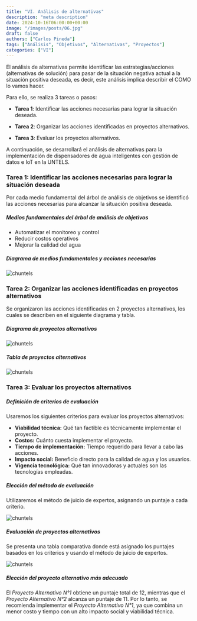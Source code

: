 ```yaml
---
title: "VI. Análisis de alternativas"
description: "meta description"
date: 2024-10-16T06:00:00+00:00
image: "/images/posts/06.jpg"
draft: false
authors: ["Carlos Pineda"]
tags: ["Análisis", "Objetivos", "Alternativas", "Proyectos"]
categories: ["VI"]
---
```


El análisis de alternativas permite identificar las estrategias/acciones (alternativas de solución) para pasar de la situación negativa actual a la situación positiva deseada, es decir, este análisis implica describir el COMO lo vamos hacer.

Para ello, se realiza 3 tareas o pasos:

- **Tarea 1**: Identificar las acciones necesarias para lograr la situación deseada.

- **Tarea 2**: Organizar las acciones identificadas en proyectos alternativos.

- **Tarea 3**: Evaluar los proyectos alternativos.

A continuación, se desarrollará el análisis de alternativas para la implementación de dispensadores de agua inteligentes con gestión de datos e IoT en la UNTELS.

### Tarea 1: Identificar las acciones necesarias para lograr la situación deseada

Por cada medio fundamental del árbol de análisis de objetivos se identificó las acciones necesarias para alcanzar la situación positiva deseada.

##### Medios fundamentales del árbol de análisis de objetivos

- Automatizar el monitoreo y control
- Reducir costos operativos
- Mejorar la calidad del agua

##### Diagrama de medios fundamentales y acciones necesarias

![chuntels](/images/diagrama-medios-acciones.png)

### Tarea 2: Organizar las acciones identificadas en proyectos alternativos

Se organizaron las acciones identificadas en 2 proyectos alternativos, los cuales se describen en el siguiente diagrama y tabla.

##### Diagrama de proyectos alternativos

![chuntels](/images/diagrama-proyectos-alternativos.png)

##### Tabla de proyectos alternativos

![chuntels](/images/tabla-proyectos-alternativos.png)

### Tarea 3: Evaluar los proyectos alternativos

##### Definición de criterios de evaluación

Usaremos los siguientes criterios para evaluar los proyectos alternativos:

- **Viabilidad técnica:** Qué tan factible es técnicamente implementar el proyecto.
- **Costos:** Cuánto cuesta implementar el proyecto.
- **Tiempo de implementación:** Tiempo requerido para llevar a cabo las acciones.
- **Impacto social:** Beneficio directo para la calidad de agua y los usuarios.
- **Vigencia tecnológica:** Qué tan innovadoras y actuales son las tecnologías empleadas.

##### Elección del método de evaluación

Utilizaremos el método de juicio de expertos, asignando un puntaje a cada criterio.

![chuntels](/images/tabla-criterios-evaluacion.png)

##### Evaluación de proyectos alternativos

Se presenta una tabla comparativa donde está asignado los puntajes basados en los criterios y usando el método de juicio de expertos.

![chuntels](/images/tabla-evaluacion-proyectos.png)

##### Elección del proyecto alternativo más adecuado

El *Proyecto Alternativo N°1* obtiene un puntaje total de 12, mientras que el *Proyecto Alternativo N°2* alcanza un puntaje de 11. Por lo tanto, se recomienda implementar el *Proyecto Alternativo N°1*, ya que combina un menor costo y tiempo con un alto impacto social y viabilidad técnica.
